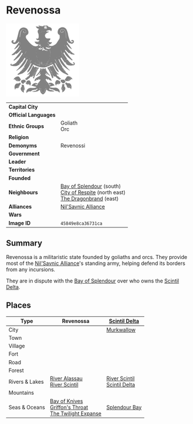 # Revenossa

<img src="https://raw.githubusercontent.com/jesskelsall/astarus-images/main/symbols/45849e8ca36731ca.png" height="200" />

|||
| --- | --- |
| **Capital City** | | civilisation.2
| **Official Languages** | |
| **Ethnic Groups** | Goliath<br>Orc |
| **Religion** | |
| **Demonyms** | Revenossi |
| **Government** | |
| **Leader** | |
| **Territories** | |
| **Founded** | |
| **Neighbours** | [Bay of Splendour](bay-of-splendour.md) (south)<br>[City of Respite](city-of-respite.md) (north east)<br>[The Dragonbrand](the-dragonbrand.md) (east) |
| **Alliances** | [Nil'Savnic Alliance](../nilsavnic-alliance.md) |
| **Wars** | |
| **Image ID** | `45849e8ca36731ca` |

## Summary

Revenossa is a militaristic state founded by goliaths and orcs. They provide most of the [Nil'Savnic Alliance](../nilsavnic-alliance.md)'s standing army, helping defend its borders from any incursions.

They are in dispute with the [Bay of Splendour](bay-of-splendour.md) over who owns the [Scintil Delta](../../../places/rivers-lakes/scintil-delta.md).

## Places

| Type | Revenossa | [Scintil Delta](../../../places/rivers-lakes/scintil-delta.md) |
| --- | --- | --- |
| City | | [Murkwallow](../../../places/cities/murkwallow.md) |
| Town | | |
| Village | | |
| Fort | | |
| Road | | |
| Forest | | |
| Rivers & Lakes | [River Alassau](../../../places/rivers-lakes/river-alassau.md)<br>[River Scintil](../../../places/rivers-lakes/river-scintil.md) | [River Scintil](../../../places/rivers-lakes/river-scintil.md)<br>[Scintil Delta](../../../places/rivers-lakes/scintil-delta.md) |
| Mountains | | |
| Seas & Oceans | [Bay of Knives](../../../places/seas-oceans/bay-of-knives.md)<br>[Griffon's Throat](../../../places/seas-oceans/griffons-throat.md)<br>[The Twilight Expanse](../../../places/seas-oceans/the-twilight-expanse.md) | [Splendour Bay](../../../places/seas-oceans/splendour-bay.md) |
